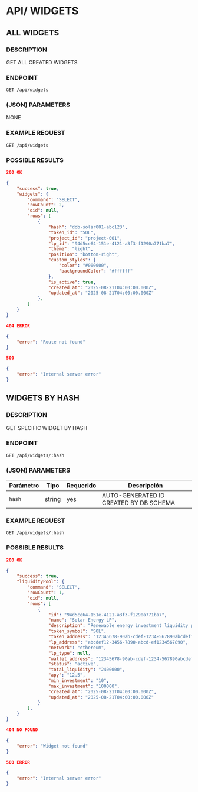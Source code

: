 # API/ WIDGETS

## ALL WIDGETS

### DESCRIPTION
GET ALL CREATED WIDGETS

### ENDPOINT
`GET /api/widgets`


### (JSON) PARAMETERS 
NONE

### EXAMPLE REQUEST
`GET /api/widgets`

### POSSIBLE RESULTS

```json
200 OK

{
    "success": true,
    "widgets": {
        "command": "SELECT",
        "rowCount": 2,
        "oid": null,
        "rows": [
            {
                "hash": "dob-solar001-abc123",
                "token_id": "SOL",
                "project_id": "project-001",
                "lp_id": "94d5ce64-151e-4121-a3f3-f1290a771ba7",
                "theme": "light",
                "position": "bottom-right",
                "custom_styles": {
                    "color": "#000000",
                    "backgroundColor": "#ffffff"
                },
                "is_active": true,
                "created_at": "2025-08-21T04:00:00.000Z",
                "updated_at": "2025-08-21T04:00:00.000Z"
            },
        ]
    }
}

```
```json
404 ERROR

{
    "error": "Route not found"
}
```
```json
500

{
    "error": "Internal server error"
}
```
## WIDGETS BY HASH

### DESCRIPTION
GET SPECIFIC WIDGET BY HASH

### ENDPOINT
`GET /api/widgets/:hash`


### (JSON) PARAMETERS 
| Parámetro   | Tipo   | Requerido | Descripción                            |
| ----------- | ------ | --------- | -------------------------------------- |
|   `hash`    | string |    yes    | AUTO-GENERATED ID CREATED BY DB SCHEMA |


### EXAMPLE REQUEST
`GET /api/widgets/:hash`

### POSSIBLE RESULTS

```json
200 OK

{
    "success": true,
    "liquidityPool": {
        "command": "SELECT",
        "rowCount": 1,
        "oid": null,
        "rows": [
            {
                "id": "94d5ce64-151e-4121-a3f3-f1290a771ba7",
                "name": "Solar Energy LP",
                "description": "Renewable energy investment liquidity pool",
                "token_symbol": "SOL",
                "token_address": "12345678-90ab-cdef-1234-567890abcdef",
                "lp_address": "abcdef12-3456-7890-abcd-ef1234567890",
                "network": "ethereum",
                "lp_type": null,
                "wallet_address": "12345678-90ab-cdef-1234-567890abcdef",
                "status": "active",
                "total_liquidity": "2400000",
                "apy": "12.5",
                "min_investment": "10",
                "max_investment": "100000",
                "created_at": "2025-08-21T04:00:00.000Z",
                "updated_at": "2025-08-21T04:00:00.000Z"
            }
        ],
    }
}

```
```json
404 NO FOUND

{
    "error": "Widget not found"
}
```
```json
500 ERROR

{
    "error": "Internal server error"
}